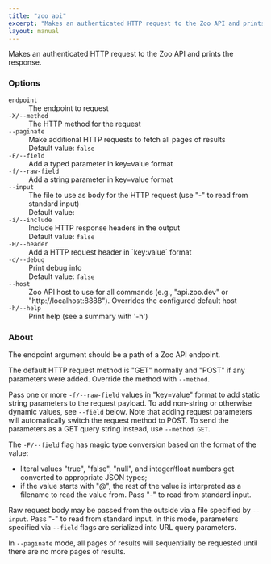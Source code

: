 ```yaml
---
title: "zoo api"
excerpt: "Makes an authenticated HTTP request to the Zoo API and prints the response."
layout: manual
---
```


Makes an authenticated HTTP request to the Zoo API and prints the response.

### Options

<dl class="flags">
   <dt><code>endpoint</code></dt>
   <dd>The endpoint to request</dd>

   <dt><code>-X/--method</code></dt>
   <dd>The HTTP method for the request</dd>

   <dt><code>--paginate</code></dt>
   <dd>Make additional HTTP requests to fetch all pages of results<br/>Default value: <code>false</code></dd>

   <dt><code>-F/--field</code></dt>
   <dd>Add a typed parameter in key=value format</dd>

   <dt><code>-f/--raw-field</code></dt>
   <dd>Add a string parameter in key=value format</dd>

   <dt><code>--input</code></dt>
   <dd>The file to use as body for the HTTP request (use "-" to read from standard input)<br/>Default value: <code></code></dd>

   <dt><code>-i/--include</code></dt>
   <dd>Include HTTP response headers in the output<br/>Default value: <code>false</code></dd>

   <dt><code>-H/--header</code></dt>
   <dd>Add a HTTP request header in `key:value` format</dd>

   <dt><code>-d/--debug</code></dt>
   <dd>Print debug info<br/>Default value: <code>false</code></dd>

   <dt><code>--host</code></dt>
   <dd>Zoo API host to use for all commands (e.g., "api.zoo.dev" or "http://localhost:8888"). Overrides the configured default host</dd>

   <dt><code>-h/--help</code></dt>
   <dd>Print help (see a summary with '-h')</dd>
</dl>


### About

The endpoint argument should be a path of a Zoo API endpoint.

The default HTTP request method is "GET" normally and "POST" if any parameters
were added. Override the method with `--method`.

Pass one or more `-f/--raw-field` values in "key=value" format to add static string
parameters to the request payload. To add non-string or otherwise dynamic values, see
`--field` below. Note that adding request parameters will automatically switch the
request method to POST. To send the parameters as a GET query string instead, use
`--method GET`.

The `-F/--field` flag has magic type conversion based on the format of the value:

* literal values "true", "false", "null", and integer/float numbers get converted to
  appropriate JSON types;
* if the value starts with "@", the rest of the value is interpreted as a
  filename to read the value from. Pass "-" to read from standard input.

Raw request body may be passed from the outside via a file specified by `--input`.
Pass "-" to read from standard input. In this mode, parameters specified via
`--field` flags are serialized into URL query parameters.

In `--paginate` mode, all pages of results will sequentially be requested until
there are no more pages of results.